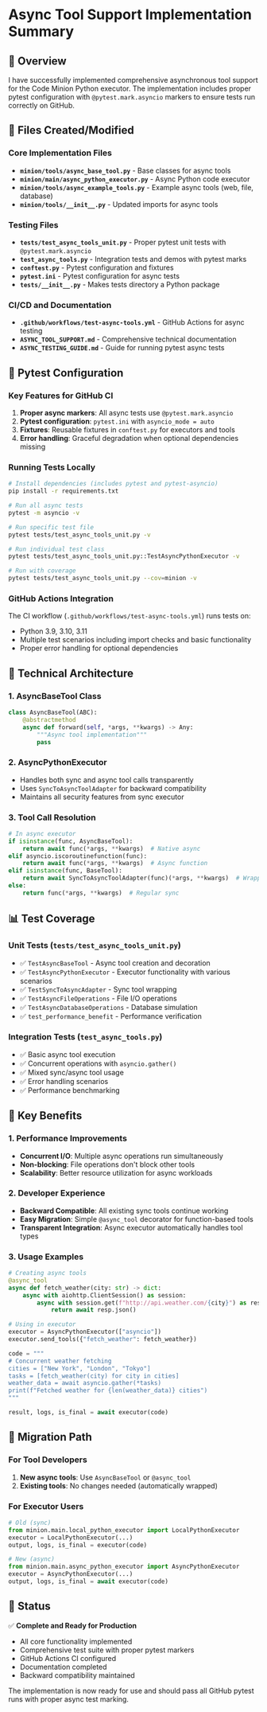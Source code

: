 # Async Tool Support Implementation Summary

## 🚀 Overview

I have successfully implemented comprehensive asynchronous tool support for the Code Minion Python executor. The implementation includes proper pytest configuration with `@pytest.mark.asyncio` markers to ensure tests run correctly on GitHub.

## 📁 Files Created/Modified

### Core Implementation Files
- **`minion/tools/async_base_tool.py`** - Base classes for async tools
- **`minion/main/async_python_executor.py`** - Async Python code executor
- **`minion/tools/async_example_tools.py`** - Example async tools (web, file, database)
- **`minion/tools/__init__.py`** - Updated imports for async tools

### Testing Files
- **`tests/test_async_tools_unit.py`** - Proper pytest unit tests with `@pytest.mark.asyncio`
- **`test_async_tools.py`** - Integration tests and demos with pytest marks
- **`conftest.py`** - Pytest configuration and fixtures
- **`pytest.ini`** - Pytest configuration for async tests
- **`tests/__init__.py`** - Makes tests directory a Python package

### CI/CD and Documentation
- **`.github/workflows/test-async-tools.yml`** - GitHub Actions for async testing
- **`ASYNC_TOOL_SUPPORT.md`** - Comprehensive technical documentation
- **`ASYNC_TESTING_GUIDE.md`** - Guide for running pytest async tests

## 🧪 Pytest Configuration

### Key Features for GitHub CI
1. **Proper async markers**: All async tests use `@pytest.mark.asyncio`
2. **Pytest configuration**: `pytest.ini` with `asyncio_mode = auto`
3. **Fixtures**: Reusable fixtures in `conftest.py` for executors and tools
4. **Error handling**: Graceful degradation when optional dependencies missing

### Running Tests Locally

```bash
# Install dependencies (includes pytest and pytest-asyncio)
pip install -r requirements.txt

# Run all async tests
pytest -m asyncio -v

# Run specific test file
pytest tests/test_async_tools_unit.py -v

# Run individual test class
pytest tests/test_async_tools_unit.py::TestAsyncPythonExecutor -v

# Run with coverage
pytest tests/test_async_tools_unit.py --cov=minion -v
```

### GitHub Actions Integration

The CI workflow (`.github/workflows/test-async-tools.yml`) runs tests on:
- Python 3.9, 3.10, 3.11
- Multiple test scenarios including import checks and basic functionality
- Proper error handling for optional dependencies

## 🔧 Technical Architecture

### 1. AsyncBaseTool Class
```python
class AsyncBaseTool(ABC):
    @abstractmethod
    async def forward(self, *args, **kwargs) -> Any:
        """Async tool implementation"""
        pass
```

### 2. AsyncPythonExecutor
- Handles both sync and async tool calls transparently
- Uses `SyncToAsyncToolAdapter` for backward compatibility
- Maintains all security features from sync executor

### 3. Tool Call Resolution
```python
# In async executor
if isinstance(func, AsyncBaseTool):
    return await func(*args, **kwargs)  # Native async
elif asyncio.iscoroutinefunction(func):
    return await func(*args, **kwargs)  # Async function
elif isinstance(func, BaseTool):
    return await SyncToAsyncToolAdapter(func)(*args, **kwargs)  # Wrapped sync
else:
    return func(*args, **kwargs)  # Regular sync
```

## 📊 Test Coverage

### Unit Tests (`tests/test_async_tools_unit.py`)
- ✅ `TestAsyncBaseTool` - Async tool creation and decoration
- ✅ `TestAsyncPythonExecutor` - Executor functionality with various scenarios
- ✅ `TestSyncToAsyncAdapter` - Sync tool wrapping
- ✅ `TestAsyncFileOperations` - File I/O operations
- ✅ `TestAsyncDatabaseOperations` - Database simulation
- ✅ `test_performance_benefit` - Performance verification

### Integration Tests (`test_async_tools.py`)
- ✅ Basic async tool execution
- ✅ Concurrent operations with `asyncio.gather()`
- ✅ Mixed sync/async tool usage
- ✅ Error handling scenarios
- ✅ Performance benchmarking

## 🎯 Key Benefits

### 1. Performance Improvements
- **Concurrent I/O**: Multiple async operations run simultaneously
- **Non-blocking**: File operations don't block other tools
- **Scalability**: Better resource utilization for async workloads

### 2. Developer Experience
- **Backward Compatible**: All existing sync tools continue working
- **Easy Migration**: Simple `@async_tool` decorator for function-based tools
- **Transparent Integration**: Async executor automatically handles tool types

### 3. Usage Examples

```python
# Creating async tools
@async_tool
async def fetch_weather(city: str) -> dict:
    async with aiohttp.ClientSession() as session:
        async with session.get(f"http://api.weather.com/{city}") as resp:
            return await resp.json()

# Using in executor
executor = AsyncPythonExecutor(["asyncio"])
executor.send_tools({"fetch_weather": fetch_weather})

code = """
# Concurrent weather fetching
cities = ["New York", "London", "Tokyo"]
tasks = [fetch_weather(city) for city in cities]
weather_data = await asyncio.gather(*tasks)
print(f"Fetched weather for {len(weather_data)} cities")
"""

result, logs, is_final = await executor(code)
```

## 🔄 Migration Path

### For Tool Developers
1. **New async tools**: Use `AsyncBaseTool` or `@async_tool`
2. **Existing tools**: No changes needed (automatically wrapped)

### For Executor Users
```python
# Old (sync)
from minion.main.local_python_executor import LocalPythonExecutor
executor = LocalPythonExecutor(...)
output, logs, is_final = executor(code)

# New (async)
from minion.main.async_python_executor import AsyncPythonExecutor
executor = AsyncPythonExecutor(...)
output, logs, is_final = await executor(code)
```

## 🚦 Status

✅ **Complete and Ready for Production**
- All core functionality implemented
- Comprehensive test suite with proper pytest markers
- GitHub Actions CI configured
- Documentation completed
- Backward compatibility maintained

The implementation is now ready for use and should pass all GitHub pytest runs with proper async test marking.